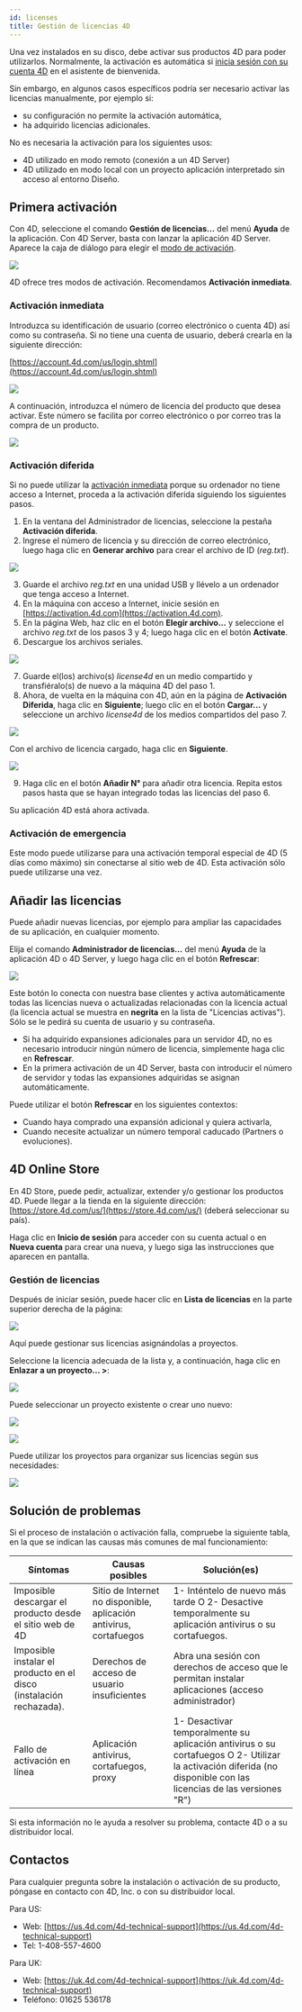 ```yaml
---
id: licenses
title: Gestión de licencias 4D
---
```


Una vez instalados en su disco, debe activar sus productos 4D para poder utilizarlos. Normalmente, la activación es automática si [inicia sesión con su cuenta 4D](GettingStarted/Installation.md) en el asistente de bienvenida.

Sin embargo, en algunos casos específicos podría ser necesario activar las licencias manualmente, por ejemplo si:

- su configuración no permite la activación automática,
- ha adquirido licencias adicionales.

No es necesaria la activación para los siguientes usos:

- 4D utilizado en modo remoto (conexión a un 4D Server)
- 4D utilizado en modo local con un proyecto aplicación interpretado sin acceso al entorno Diseño.

## Primera activación

Con 4D, seleccione el comando **Gestión de licencias...** del menú **Ayuda** de la aplicación. Con 4D Server, basta con lanzar la aplicación 4D Server. Aparece la caja de diálogo para elegir el [modo de activación](#activation-mode).

![](../assets/en/getStart/server1.png)

4D ofrece tres modos de activación. Recomendamos **Activación inmediata**.

### Activación inmediata

Introduzca su identificación de usuario (correo electrónico o cuenta 4D) así como su contraseña. Si no tiene una cuenta de usuario, deberá crearla en la siguiente dirección:

[https://account.4d.com/us/login.shtml](https://account.4d.com/us/login.shtml)

![](../assets/en/getStart/activ1.png)

A continuación, introduzca el número de licencia del producto que desea activar. Este número se facilita por correo electrónico o por correo tras la compra de un producto.

![](../assets/en/getStart/activ2.png)

### Activación diferida

Si no puede utilizar la [activación inmediata](#instant-activation) porque su ordenador no tiene acceso a Internet, proceda a la activación diferida siguiendo los siguientes pasos.

1. En la ventana del Administrador de licencias, seleccione la pestaña **Activación diferida**.
2. Ingrese el número de licencia y su dirección de correo electrónico, luego haga clic en **Generar archivo** para crear el archivo de ID (*reg.txt*).

![](../assets/en/getStart/activ3.png)

3. Guarde el archivo *reg.txt* en una unidad USB y llévelo a un ordenador que tenga acceso a Internet.
4. En la máquina con acceso a Internet, inicie sesión en [https://activation.4d.com](https://activation.4d.com).
5. En la página Web, haz clic en el botón **Elegir archivo...** y seleccione el archivo *reg.txt* de los pasos 3 y 4; luego haga clic en el botón **Activate**.
6. Descargue los archivos seriales.

![](../assets/en/getStart/activ4.png)

7. Guarde el(los) archivo(s) *license4d* en un medio compartido y transfiéralo(s) de nuevo a la máquina 4D del paso 1.
8. Ahora, de vuelta en la máquina con 4D, aún en la página de **Activación Diferida**, haga clic en **Siguiente**; luego clic en el botón **Cargar...** y seleccione un archivo *license4d* de los medios compartidos del paso 7.

![](../assets/en/getStart/activ5.png)

Con el archivo de licencia cargado, haga clic en **Siguiente**.

![](../assets/en/getStart/activ6.png)

9. Haga clic en el botón **Añadir N°** para añadir otra licencia. Repita estos pasos hasta que se hayan integrado todas las licencias del paso 6.

Su aplicación 4D está ahora activada.

### Activación de emergencia

Este modo puede utilizarse para una activación temporal especial de 4D (5 días como máximo) sin conectarse al sitio web de 4D. Esta activación sólo puede utilizarse una vez.

## Añadir las licencias

Puede añadir nuevas licencias, por ejemplo para ampliar las capacidades de su aplicación, en cualquier momento.

Elija el comando **Administrador de licencias...** del menú **Ayuda** de la aplicación 4D o 4D Server, y luego haga clic en el botón **Refrescar**:

![](../assets/en/getStart/licens1.png)

Este botón lo conecta con nuestra base clientes y activa automáticamente todas las licencias nueva o actualizadas relacionadas con la licencia actual (la licencia actual se muestra en **negrita** en la lista de "Licencias activas"). Sólo se le pedirá su cuenta de usuario y su contraseña.

- Si ha adquirido expansiones adicionales para un servidor 4D, no es necesario introducir ningún número de licencia, simplemente haga clic en **Refrescar**.
- En la primera activación de un 4D Server, basta con introducir el número de servidor y todas las expansiones adquiridas se asignan automáticamente.

Puede utilizar el botón **Refrescar** en los siguientes contextos:

- Cuando haya comprado una expansión adicional y quiera activarla,
- Cuando necesite actualizar un número temporal caducado (Partners o evoluciones).

## 4D Online Store

En 4D Store, puede pedir, actualizar, extender y/o gestionar los productos 4D. Puede llegar a la tienda en la siguiente dirección: [https://store.4d.com/us/](https://store.4d.com/us/) (deberá seleccionar su país).

Haga clic en **Inicio de sesión** para acceder con su cuenta actual o en **Nueva cuenta** para crear una nueva, y luego siga las instrucciones que aparecen en pantalla.

### Gestión de licencias

Después de iniciar sesión, puede hacer clic en **Lista de licencias** en la parte superior derecha de la página:

![](../assets/en/getStart/licens2.png)

Aquí puede gestionar sus licencias asignándolas a proyectos.

Seleccione la licencia adecuada de la lista y, a continuación, haga clic en **Enlazar a un proyecto... >**:

![](../assets/en/getStart/licens3.png)

Puede seleccionar un proyecto existente o crear uno nuevo:

![](../assets/en/getStart/licens4.png)

![](../assets/en/getStart/licens5.png)

Puede utilizar los proyectos para organizar sus licencias según sus necesidades:

![](../assets/en/getStart/licens6.png)

## Solución de problemas

Si el proceso de instalación o activación falla, compruebe la siguiente tabla, en la que se indican las causas más comunes de mal funcionamiento:

| Síntomas                                                                                               | Causas posibles                                                    | Solución(es)                                                                                                                                                     |
| ------------------------------------------------------------------------------------------------------ | ------------------------------------------------------------------ | ----------------------------------------------------------------------------------------------------------------------------------------------------------------------------------- |
| Imposible descargar el producto desde el sitio web de 4D                                               | Sitio de Internet no disponible, aplicación antivirus, cortafuegos | 1- Inténtelo de nuevo más tarde O 2- Desactive temporalmente su aplicación antivirus o su cortafuegos.                                                              |
| Imposible instalar el producto en el disco (instalación rechazada). | Derechos de acceso de usuario insuficientes                        | Abra una sesión con derechos de acceso que le permitan instalar aplicaciones (acceso administrador)                                                              |
| Fallo de activación en línea                                                                           | Aplicación antivirus, cortafuegos, proxy                           | 1- Desactivar temporalmente su aplicación antivirus o su cortafuegos O 2- Utilizar la activación diferida (no disponible con las licencias de las versiones "R") |

Si esta información no le ayuda a resolver su problema, contacte 4D o a su distribuidor local.

## Contactos

Para cualquier pregunta sobre la instalación o activación de su producto, póngase en contacto con 4D, Inc. o con su distribuidor local.

Para US:

- Web: [https://us.4d.com/4d-technical-support](https://us.4d.com/4d-technical-support)
- Tel: 1-408-557-4600

Para UK:

- Web: [https://uk.4d.com/4d-technical-support](https://uk.4d.com/4d-technical-support)
- Teléfono: 01625 536178
